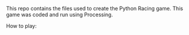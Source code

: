 This repo contains the files used to create the Python Racing game.
This game was coded and run using Processing. 

How to play: 

